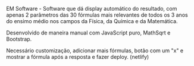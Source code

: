 EM Software - Software que dá display automático do resultado, com apenas 2 parâmetros das 30 fórmulas mais relevantes de todos os 3 anos do ensimo médio nos campos da Física, da Química e da Matemática. 

Desenvolvido de maneira manual com JavaScript puro, MathSqrt e Bootstrap. 

Necessário customização, adicionar mais fórmulas, botão com um "x" e mostrar a fórmula após a resposta e fazer deploy. (netlify)